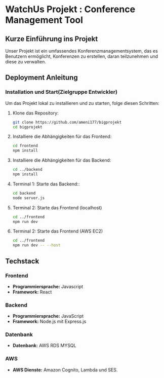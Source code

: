 # WatchUs Projekt : Conference Management Tool

## Kurze Einführung ins Projekt
Unser Projekt ist ein umfassendes Konferenzmanagementsystem, das es Benutzern ermöglicht, Konferenzen zu erstellen, daran teilzunehmen und diese zu verwalten.
## Deployment Anleitung

### Installation und Start(Zielgruppe Entwickler)

Um das Projekt lokal zu installieren und zu starten, folge diesen Schritten:

1. Klone das Repository:
   ```bash
   git clone https://github.com/ameni177/bigprojekt
   cd bigprojekt

2. Installiere die Abhängigkeiten für das Frontend:
   ```bash
   cd frontend
   npm install


3. Installiere die Abhängigkeiten für das Backend:
   ```bash
   cd ../backend
   npm install

4. Terminal 1: Starte das Backend::
   ```bash
   cd backend
   node server.js
5. Terminal 2: Starte das Frontend (localhost)
   ```bash
   cd ../frontend
   npm run dev
5. Terminal 2: Starte das Frontend (AWS EC2)
   ```bash
   cd ../frontend
   npm run dev -- --host

## Techstack

### Frontend
- **Programmiersprache:** Javascript
- **Framework:** React


### Backend
- **Programmiersprache:** JavaScript
- **Framework:** Node.js mit Express.js

### Datenbank
- **Datenbank:** AWS RDS MYSQL

### AWS
  - **AWS Dienste:** Amazon Cognito, Lambda und SES.


   

